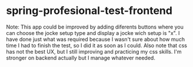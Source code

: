 # spring-profesional-test-frontend

Note:
This app could be improved by adding diferents buttons where you can choose the jocke setup type and display a jocke wich setup is "x".
I have done just what was required because I wasn't sure about how much time I had to finish the test, so I did it as soon as I could.
Also note that css has not the best UX, but I still improving and practicing my css skills. I'm stronger on backend actually but I manage whatever needed.
